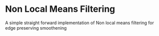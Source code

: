 # Non Local Means Filtering

A simple straight forward implementation of Non local means filtering for edge preserving smoothening
